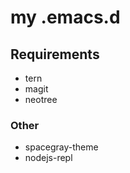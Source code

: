 # my .emacs.d

## Requirements

* tern
* magit
* neotree

### Other

* spacegray-theme
* nodejs-repl